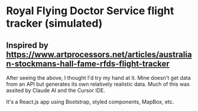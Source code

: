 # Royal Flying Doctor Service flight tracker (simulated)

## Inspired by https://www.artprocessors.net/articles/australian-stockmans-hall-fame-rfds-flight-tracker

After seeing the above, I thought I'd try my hand at it. Mine doesn't get data from an API but generates
its own relatively realistic data. Much of this was assited by Claude AI and the Cursor IDE.

It's a React.js app using Bootstrap, styled components, MapBox, etc.
